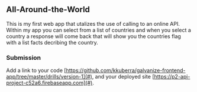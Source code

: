 ## All-Around-the-World
This is my first web app that utalizes the use of calling to an online API. Within my app you can select from a list of countries and when you select a country a response will come back that will show you the countries flag with a list facts decribing the country.

### Submission

Add a link to your code [https://github.com/kkuberra/galvanize-frontend-app/tree/master/drills/version-1](#), and your deployed site [https://p2-api-project-c52a6.firebaseapp.com](#).
